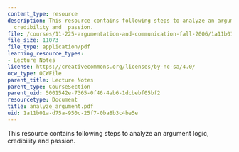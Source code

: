 ```yaml
---
content_type: resource
description: This resource contains following steps to analyze an argument logic,
  credibility and  passion.
file: /courses/11-225-argumentation-and-communication-fall-2006/1a11b01ad75a950c25f70ba8b3c4be5e_analyze_argument.pdf
file_size: 11073
file_type: application/pdf
learning_resource_types:
- Lecture Notes
license: https://creativecommons.org/licenses/by-nc-sa/4.0/
ocw_type: OCWFile
parent_title: Lecture Notes
parent_type: CourseSection
parent_uid: 5001542e-7365-0f46-4ab6-1dcbebf05bf2
resourcetype: Document
title: analyze_argument.pdf
uid: 1a11b01a-d75a-950c-25f7-0ba8b3c4be5e
---
```

This resource contains following steps to analyze an argument logic, credibility and  passion.